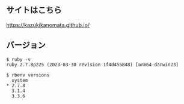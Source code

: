 ## サイトはこちら

https://kazukikanomata.github.io/

## バージョン

```
$ ruby -v
ruby 2.7.8p225 (2023-03-30 revision 1f4d455848) [arm64-darwin23]
```

```
$ rbenv versions
  system
* 2.7.8
  3.1.4
  3.3.6
```